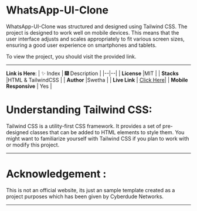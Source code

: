 # WhatsApp-UI-Clone
WhatsApp-UI-Clone was structured and designed using Tailwind CSS. The project is designed to work well on mobile devices. This means that the user interface adjusts and scales appropriately to fit various screen sizes, ensuring a good user experience on smartphones and tablets. 

To view the project, you should visit the provided link.

---
**Link is Here**: 
| ✨ Index | 🎆 Description |
|--|--|
| **License** |MIT  |
| **Stacks** |HTML & TailwindCSS  |
| **Author** |Swetha |
| **Live Link** | [Click Here](https://swethadsalvatore.github.io/WhatsApp-UI-Clone/)|
| **Mobile Responsive** | Yes |

# Understanding Tailwind CSS:

Tailwind CSS is a utility-first CSS framework. It provides a set of pre-designed classes that can be added to HTML elements to style them. You might want to familiarize yourself with Tailwind CSS if you plan to work with or modify this project.

---

# Acknowledgement :
This is not an official website, its just an sample template created as a project purposes which has been given by Cyberdude Networks.

---